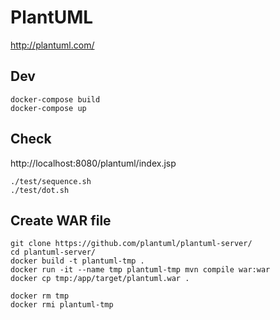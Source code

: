 # PlantUML

http://plantuml.com/

## Dev
```
docker-compose build
docker-compose up
```

## Check
http://localhost:8080/plantuml/index.jsp

```
./test/sequence.sh
./test/dot.sh
```

## Create WAR file
```
git clone https://github.com/plantuml/plantuml-server/
cd plantuml-server/
docker build -t plantuml-tmp .
docker run -it --name tmp plantuml-tmp mvn compile war:war
docker cp tmp:/app/target/plantuml.war .

docker rm tmp
docker rmi plantuml-tmp
```
